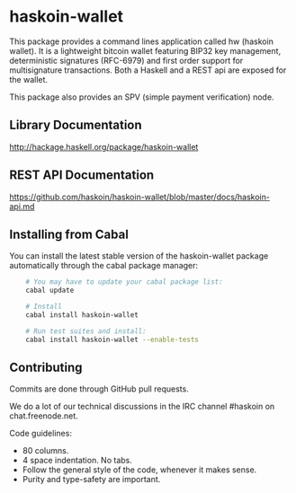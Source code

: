 # haskoin-wallet

This package provides a command lines application called hw (haskoin wallet).
It is a lightweight bitcoin wallet featuring BIP32 key management,
deterministic signatures (RFC-6979) and first order support for multisignature
transactions. Both a Haskell and a REST api are exposed for the wallet.

This package also provides an SPV (simple payment verification) node.

## Library Documentation

http://hackage.haskell.org/package/haskoin-wallet

## REST API Documentation

https://github.com/haskoin/haskoin-wallet/blob/master/docs/haskoin-api.md

## Installing from Cabal

You can install the latest stable version of the haskoin-wallet package
automatically through the cabal package manager:

```sh
    # You may have to update your cabal package list:
    cabal update

    # Install
    cabal install haskoin-wallet

    # Run test suites and install:
    cabal install haskoin-wallet --enable-tests
```

## Contributing

Commits are done through GitHub pull requests.

We do a lot of our technical discussions in the IRC channel #haskoin on chat.freenode.net.

Code guidelines:

- 80 columns.
- 4 space indentation. No tabs.
- Follow the general style of the code, whenever it makes sense.
- Purity and type-safety are important.
